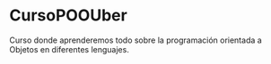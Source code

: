 # CursoPOOUber
Curso donde aprenderemos todo sobre la programación orientada a Objetos en diferentes lenguajes.
